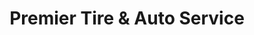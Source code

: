 ---
title: "Premier Tire & Auto Service"
url: /cleveland/premier-tire-and-auto-service/
shop: tyres
---